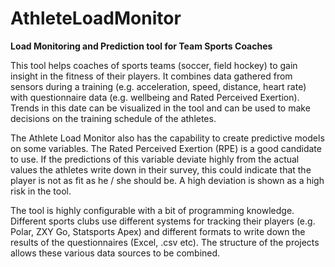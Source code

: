 # AthleteLoadMonitor
**Load Monitoring and Prediction tool for Team Sports Coaches**

This tool helps coaches of sports teams (soccer, field hockey) to gain insight in the fitness of their players. It combines data gathered from sensors during a training (e.g. acceleration, speed, distance, heart rate) with questionnaire data (e.g. wellbeing and Rated Perceived Exertion). Trends in this date can be visualized in the tool and can be used to make decisions on the training schedule of the athletes.

The Athlete Load Monitor also has the capability to create predictive models on some variables. The Rated Perceived Exertion (RPE) is a good candidate to use. If the predictions of this variable deviate highly from the actual values the athletes write down in their survey, this could indicate that the player is not as fit as he / she should be. A high deviation is shown as a high risk in the tool.

The tool is highly configurable with a bit of programming knowledge. Different sports clubs use different systems for tracking their players (e.g. Polar, ZXY Go, Statsports Apex) and different formats to write down the results of the questionnaires (Excel, .csv etc). The structure of the projects allows these various data sources to be combined.
